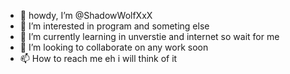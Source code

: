 - 👋 howdy, I’m @ShadowWolfXxX
- 👀 I’m interested in program and someting else
- 🌱 I’m currently learning in unverstie and internet so wait for me 
- 💞️ I’m looking to collaborate on any work soon
- 📫 How to reach me eh i will think of it 
